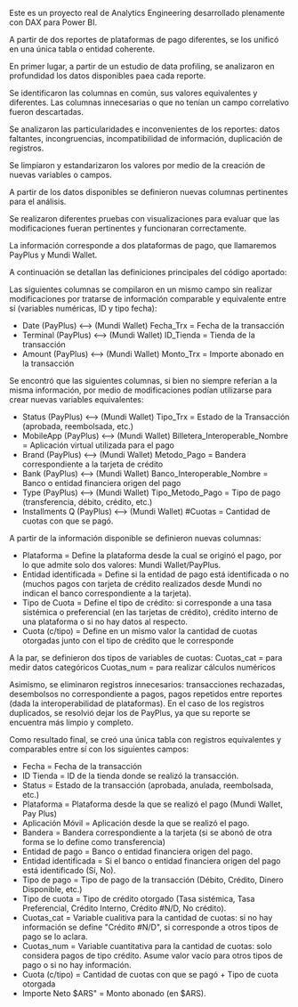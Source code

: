 Este es un proyecto real de Analytics Engineering desarrollado plenamente con DAX para Power BI.

A partir de dos reportes de plataformas de pago diferentes, se los unificó en una única tabla o entidad coherente.

En primer lugar, a partir de un estudio de data profiling, se analizaron en profundidad los datos disponibles paea cada reporte.

Se identificaron las columnas en común, sus valores equivalentes y diferentes. Las columnas innecesarias o que no tenían un campo correlativo fueron descartadas.

Se analizaron las particularidades e inconvenientes de los reportes: datos faltantes, incongruencias, incompatibilidad de información, duplicación de registros.

Se limpiaron y estandarizaron los valores por medio de la creación de nuevas variables o campos.

A partir de los datos disponibles se definieron nuevas columnas pertinentes para el análisis.

Se realizaron diferentes pruebas con visualizaciones para evaluar que las modificaciones fueran pertinentes y funcionaran correctamente.

La información corresponde a dos plataformas de pago, que llamaremos PayPlus y Mundi Wallet.

A continuación se detallan las definiciones principales del código aportado:

Las siguientes columnas se compilaron en un mismo campo sin realizar modificaciones por tratarse de información comparable y equivalente entre sí (variables numéricas, ID y tipo fecha):

- Date             (PayPlus) <--> (Mundi Wallet)    Fecha_Trx                           = Fecha de la transacción
- Terminal         (PayPlus) <--> (Mundi Wallet)    ID_Tienda                           = Tienda de la transacción
- Amount           (PayPlus) <--> (Mundi Wallet)    Monto_Trx                           = Importe abonado en la transacción

Se encontró que las siguientes columnas, si bien no siempre referían a la misma información, por medio de modificaciones podían utilizarse para crear nuevas variables equivalentes:

- Status           (PayPlus) <--> (Mundi Wallet)    Tipo_Trx                            = Estado de la Transacción (aprobada, reembolsada, etc.)
- MobileApp        (PayPlus) <--> (Mundi Wallet)    Billetera_Interoperable_Nombre      = Aplicación virtual utilizada para el pago
- Brand            (PayPlus) <--> (Mundi Wallet)    Metodo_Pago                         = Bandera correspondiente a la tarjeta de crédito
- Bank             (PayPlus) <--> (Mundi Wallet)    Banco_Interoperable_Nombre          = Banco o entidad financiera origen del pago
- Type             (PayPlus) <--> (Mundi Wallet)    Tipo_Metodo_Pago                    = Tipo de pago (transferencia, débito, crédito, etc.)
- Installments Q   (PayPlus) <--> (Mundi Wallet)    #Cuotas                             = Cantidad de cuotas con que se pagó.

A partir de la información disponible se definieron nuevas columnas:

- Plataforma = Define la plataforma desde la cual se originó el pago, por lo que admite solo dos valores: Mundi Wallet/PayPlus.
- Entidad identificada = Define si la entidad de pago está identificada o no (muchos pagos con tarjeta de crédito realizados desde Mundi no indican el banco correspondiente a la tarjeta).
- Tipo de Cuota = Define el tipo de crédito: si corresponde a una tasa sistémica o preferencial (en las tarjetas de crédito), crédito interno de una plataforma o si no hay datos al respecto.
- Cuota (c/tipo) = Define en un mismo valor la cantidad de cuotas otorgadas junto con el tipo de crédito que le corresponde

A la par, se definieron dos tipos de variables de cuotas:
Cuotas_cat = para medir datos categóricos 
Cuotas_num = para realizar cálculos numéricos

Asimismo, se eliminaron registros innecesarios: transacciones rechazadas, desembolsos no correspondiente a pagos, pagos repetidos entre reportes (dada la interoperabilidad de plataformas).
En el caso de los registros duplicados, se resolvió dejar los de PayPlus, ya que su reporte se encuentra más limpio y completo. 

Como resultado final, se creó una única tabla con registros equivalentes y comparables entre sí con los siguientes campos:

- Fecha                 = Fecha de la transacción
- ID Tienda             = ID de la tienda donde se realizó la transacción.
- Status                = Estado de la transacción (aprobada, anulada, reembolsada, etc.)
- Plataforma            = Plataforma desde la que se realizó el pago (Mundi Wallet, Pay Plus)
- Aplicación Móvil      = Aplicación desde la que se realizó el pago.
- Bandera               = Bandera correspondiente a la tarjeta (si se abonó de otra forma se lo define como transferencia)
- Entidad de pago       = Banco o entidad financiera origen del pago.
- Entidad identificada  = Si el banco o entidad financiera origen del pago está identificado (Sí, No).
- Tipo de pago          = Tipo de pago de la transacción (Débito, Crédito, Dinero Disponible, etc.)
- Tipo de cuota         = Tipo de crédito otorgado (Tasa sistémica, Tasa Preferencial, Crédito Interno, Crédito #N/D, No crédito).          
- Cuotas_cat            = Variable cualitiva para la cantidad de cuotas: si no hay información se define "Crédito #N/D", si corresponde a otros tipos de pago se lo aclara.
- Cuotas_num            = Variable cuantitativa para la cantidad de cuotas: solo considera pagos de tipo crédito. Asume valor vacío para otros tipos de pago o si no hay información.
- Cuota (c/tipo)        = Cantidad de cuotas con que se pagó + Tipo de cuota otorgada       
- Importe Neto $ARS"    = Monto abonado (en $ARS).




